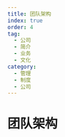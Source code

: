 ```yaml
---
title: 团队架构
index: true
order: 4
tag:
  - 公司
  - 简介
  - 业务
  - 文化
category:
  - 管理
  - 制度
  - 公司
---
```


# 团队架构